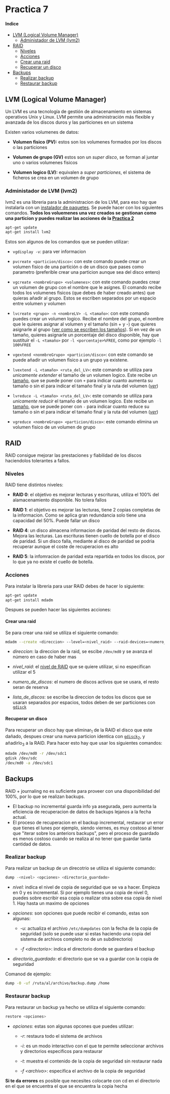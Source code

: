 # Practica 7

#### Indice

- [LVM (Logical Volume Manager)](#lvm)
    - [Administador de LVM (lvm2)](#administrador_lvm)
- [RAID](#raid)
    - [Niveles](#raid_lev)
    - [Acciones](#raid_acc)
    - [Crear una raid](#raid_create)
    - [Recuperar un disco](#raid_recuperate)
- [Backups](#backups)
    - [Realizar backup](#blackup_make)
    - [Restaurar backup](#blackup_restore)

## LVM (Logical Volume Manager) <a id="lvm">

Un LVM es una tecnología de gestión de almacenamiento en sistemas operativos Unix y Linux. LVM permite una administración más flexible y avanzada de los discos duros y las particiones en un sistema

Existen varios volumenes de datos:

- **Volumen fisico (PV):** estos son los volumenes formados por los discos o las particiones

- **Volumen de grupo (GV)** estos son un *super disco*, se forman al juntar uno o varios volumenes fisicos

- **Volumen logico (LV):** equivalen a *super particiones*, el sistema de ficheros se crea en un volumen de grupo

### Administador de LVM (lvm2) <a id="administrador_lvm">

lvm2 es una libreria para la administracion de los LVM, para eso hay que instalarla con un [instalador de paquetes](Practica4.md#apt_install). Se puede hacer con los siguientes comandos. **Todos los voluemenes una vez creados se gestionan como una particion y puedes realizar las acciones de la [Practica 2](Practica2.md)**

~~~bash
apt-get update
apt-get install lvm2
~~~

Estos son algunos de los comandos que se pueden utilizar:

- ``vgdisplay -v``: para ver informacion <a id="cmd_ver_info_grupos">

- ``pvcreate <particion/disco>``: con este comando puede crear un volumen fisico de una partición o de un disco que pases como parametro (preferible crear una particion aunque sea del disco entero)

- ``vgcreate <nombreGrupo> <volumenes>``: con este comando puedes crear un volumen de grupo con el nombre que le asignes. El comando recibe todos los volumenes fisicos (que debes de haber creado antes) que quieras añadir al grupo. Estos se escriben separados por un espacio entre volumen y volumen

- ``lvcreate <grupo> -n <nombreLV> -L <tamaño>``: con este comando puedes crear un volumen logico. Recibe el nombre del grupo, el nombre que le quieres asignar al volumen y el tamaño (sin + y -) que quieres asignarle al grupo ([ver como se escriben los tamaños](Practica2.md#tabla_tam_part)). Si en vez de un tamaño, quieres asignarle un porcentaje del disco disponible, hay que sustituir el `-L <tamaño>` por `-l <porcentaje>%FREE`, como por ejemplo `-l 100%FREE`

- ``vgextend <nonmbreGrupo> <particion/disco>``: con este comando se puede añadir un volumen fisico a un grupo ya existene.

- ``lvextend -L <tamaño> <ruta_del_LV>``: este comando se utiliza para *unicamente extender* el tamaño de un volumen logico. Este recibe un [tamaño](Practica2.md#tabla_tam_part), que se puede poner con ``+`` para indicar cuanto aumenta su tamaño o sin el para indicar el tamaño final y la ruta del volumen (*[ver](cmd_ver_info_grupos)*)

- ``lvreduce -L <tamaño> <ruta_del_LV>``: este comando se utiliza para *unicamente reducir* el tamaño de un volumen logico. Este recibe un [tamaño](Practica2.md#tabla_tam_part), que se puede poner con ``-`` para indicar cuanto reduce su tamaño o sin el para indicar el tamaño final y la ruta del volumen (*[ver](cmd_ver_info_grupos)*)

- ``vgreduce <nombreGrupo> <particion/disco>``: este comando elimina un volumen fisico de un volumen de grupo

## RAID <a id="raid">

RAID consigue mejorar las prestaciones y fiabilidad de los discos haciendolos tolerantes a fallos.

### Niveles <a id="raid_lev">

RAID tiene distintos niveles:

- **RAID 0**: el objetivo es mejorar lecturas y escrituras, utiliza el 100% del alamacenamiento disponible. No tolera fallos

- **RAID 1**: el objetivo es mejorar las lecturas, tiene 2 copias completas de la informacion. Como se aplica gran redundancia solo tiene una capacidad del 50%. Puede fallar un disco

- **RAID 4**: un disco almacena informacion de paridad del resto de discos. Mejora las lecturas. Las escrituras tienen cuello de botella por el disco de paridad. Si un disco falla, mediante al disco de paridad se podria recuperar aunque el coste de recuperacion es alto

- **RAID 5**: la infomracion de paridad esta repartida en todos los discos, por lo que ya no existe el cuello de botella.

### Acciones <a id="raid_acc">

Para instalar la libreria para usar RAID debes de hacer lo siguiente:

~~~bash
apt-get update
apt-get install mdadm
~~~

Despues se pueden hacer las siguientes acciones:

#### Crear una raid <a id="raid_create">

Se para crear una raid se utiliza el siguiente comando:

~~~bash
mdadm --create <direccion> --level=<nivel_raid> --raid-devices=<numero_de_discos> <lista_de_discos>
~~~

- *direccion*: la direccion de la raid, se escibe ``/dev/md0`` y se avanza el número en caso de haber mas

- *nivel_raid*: el [nivel de RAID](#raid_lev) que se quiere utilizar, si no especifican utilizar el 5

- *numero_de_discos*: el numero de discos activos que se usara, el resto seran de reserva

- *lista_de_discos*: se escribe la direccion de todos los discos que se usaran separados por espacios, todos deben de ser particiones con [``gdisck``](Practica2.md#hacer_part)

#### Recuperar un disco <a id="raid_recuperate">

Para recuperar un disco hay que eliminar<sub>1</sub> de la RAID el disco que este dañado, despues crear una nueva particion identica con [``gdisck``](Practica2.md#hacer_part)<sub>2</sub>, y añadirlo<sub>3</sub> a la RAID. Para hacer esto hay que usar los siguientes comandos:

~~~bash
mdadm /dev/md0 -r /dev/sdc1
gdisk /dev/sdc
/dev/md0 -a /dev/sdc1
~~~

## Backups <a id="backups">

RAID + journaling no es suficiente para proveer con una disponibilidad del 100%, por lo que se realizan backups. 
- El backup no incremental guarda info ya asegurada, pero aumenta la eficiencia 
de recuperacion de datos de backups lejanos a la fecha actual.  
- El proceso de recuperacion en el backup incremental, restaurar un error que 
tienes el lunes por ejemplo, siendo viernes, es muy costoso al tener que "iterar 
sobre los anteriors backups", pero el proceso de guardado es menos costoso 
cuando se realiza al no tener que guardar tanta cantidad de datos.

### Realizar backup <a id="blackup_make">

Para realizar un backup de un direcotrio se utiliza el siguiente comando:

~~~bash
dump -<nivel> <opciones> <directorio_guardado>
~~~

- *nivel*: indica el nivel de copia de seguridad que se va a hacer. Empieza en 0 y es incremental. Si por ejemplo tienes una copia de nivel 0, puedes sobre escribir esa copia o realizar otra sobre esa copia de nivel 1. Hay hasta un maximo de opciones

- *opciones*: son opciones que puede recibir el comando, estas son algunas:

    - *-u*: actualiza el archivo ``/etc/dumpdates`` con la fecha de la copia de seguridad (solo se puede usar si estas haciendo una copia del sistema de archivos completo no de un subdirectorio)

    - *-f \<directorio>*: indica el directorio donde se guardara el backup

- *directorio_guardado*: el directorio que se va a guardar con la copia de seguridad

Comanod de ejemplo:

~~~bash
dump -0 -uf /ruta/al/archivo/backup.dump /home
~~~

### Restaurar backup <a id="blackup_restore">

Para restaurar un backup ya hecho se utiliza el siguiente comando:

~~~bash
restore <opciones>
~~~

- *opciones*: estas son algunas opcones que puedes utilizar:

    - *-r*: restaura todo el sistema de archivos

    - *-i*: es un modo interactivo con el que te permite seleccionar archivos y directorios especificos para restaurar

    - *-t*: muestra el contenido de la copia de seguridad sin restaurar nada

    - *-f \<archivo>*: especifica el archivo de la copia de seguridad

**Si te da errores** es posible que necesites colocarte con cd en el directorio en el que se encuentra el que se encuentra la copia hecha   